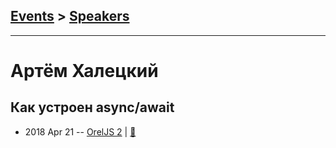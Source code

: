 ## [Events](../README.md) > [Speakers](../speakers.md)
---

# Артём Халецкий

## Как устроен async&#x2F;await
- 2018 Apr 21 -- [OrelJS 2](https://www.youtube.com/watch?v=vnW9XUT53v0)  | [:notebook:](http://oreljs.ru/second/files/Haletsky_OrelJS2_AsyncAwait.pdf)  
